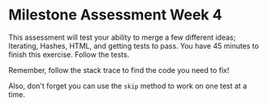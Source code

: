 # Milestone Assessment Week 4

This assessment will test your ability to merge a few different ideas; Iterating,
Hashes, HTML, and getting tests to pass. You have 45 minutes to finish this exercise.
Follow the tests.

Remember, follow the stack trace to find the code you need to fix!

Also, don't forget you can use the `skip` method to work on one test at a time.
